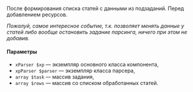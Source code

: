 После формирования списка статей с данными из подзаданий. Перед добавлением ресурсов.

_Пожалуй, самое интересное событие, т.к. позволяет менять данные у статей либо вообще остановить задание парсинга, ничего при этом не добавив._

#### Параметры
* `xParser $xp` — экземпляр основного класса компонента,
* `xpParser $parser` — экземпляр класса парсера,
* `array $task` — массив задания,
* `array $rows` — массив со списком обработанных статей.